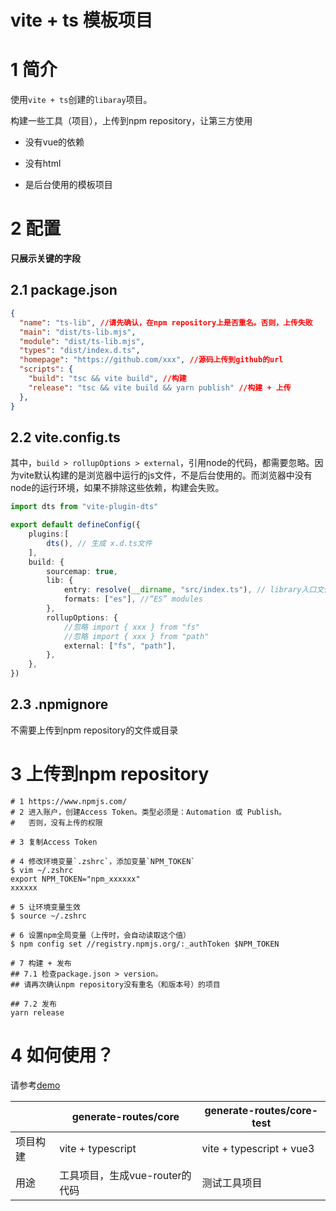 # vite + ts 模板项目

# 1 简介

使用`vite + ts`创建的`libaray`项目。

构建一些工具（项目），上传到npm repository，让第三方使用

- 没有vue的依赖

- 没有html

- 是后台使用的模板项目

# 2 配置

**只展示关键的字段**

## 2.1 package.json

```json
{
  "name": "ts-lib", //请先确认，在npm repository上是否重名。否则，上传失败
  "main": "dist/ts-lib.mjs",
  "module": "dist/ts-lib.mjs",
  "types": "dist/index.d.ts", 
  "homepage": "https://github.com/xxx", //源码上传到github的url
  "scripts": {
    "build": "tsc && vite build", //构建
    "release": "tsc && vite build && yarn publish" //构建 + 上传
  },
}
```

## 2.2 vite.config.ts

其中，`build > rollupOptions > external`，引用node的代码，都需要忽略。因为vite默认构建的是浏览器中运行的js文件，不是后台使用的。而浏览器中没有node的运行环境，如果不排除这些依赖，构建会失败。

```typescript
import dts from "vite-plugin-dts"

export default defineConfig({
    plugins:[
        dts(), // 生成 x.d.ts文件
    ],
    build: {
        sourcemap: true,
        lib: {
            entry: resolve(__dirname, "src/index.ts"), // library入口文件
            formats: ["es"], //“ES” modules
        },
        rollupOptions: {
            //忽略 import { xxx } from "fs"
            //忽略 import { xxx } from "path"
            external: ["fs", "path"],
        },
    },
})
```

## 2.3 .npmignore

不需要上传到npm repository的文件或目录

# 3 上传到npm repository

```
# 1 https://www.npmjs.com/
# 2 进入账户，创建Access Token。类型必须是：Automation 或 Publish。
#   否则，没有上传的权限

# 3 复制Access Token

# 4 修改环境变量`.zshrc`，添加变量`NPM_TOKEN`
$ vim ~/.zshrc
export NPM_TOKEN="npm_xxxxxx"
xxxxxx

# 5 让环境变量生效
$ source ~/.zshrc

# 6 设置npm全局变量（上传时，会自动读取这个值）
$ npm config set //registry.npmjs.org/:_authToken $NPM_TOKEN

# 7 构建 + 发布
## 7.1 检查package.json > version。
## 请再次确认npm repository没有重名（和版本号）的项目

## 7.2 发布
yarn release
```

# 4 如何使用？

请参考[demo](https://github.com/yuri-li/reactive-system/tree/main/vue3-demo/dev-tools/generate-routes)

|      | generate-routes/core | generate-routes/core-test |
| ---- | -------------------- | ------------------------- |
| 项目构建 | vite + typescript    | vite + typescript + vue3  |
| 用途   | 工具项目，生成vue-router的代码 | 测试工具项目                    |